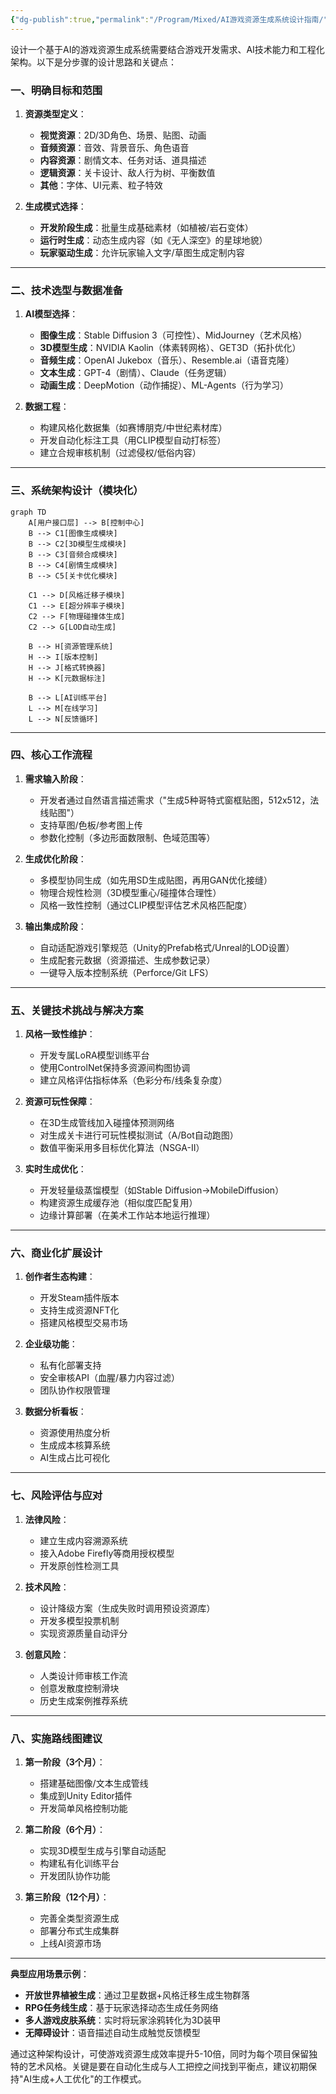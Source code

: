 ```yaml
---
{"dg-publish":true,"permalink":"/Program/Mixed/AI游戏资源生成系统设计指南/","noteIcon":"","created":"2025-05-23T10:18:15.572+08:00"}
---
```


设计一个基于AI的游戏资源生成系统需要结合游戏开发需求、AI技术能力和工程化架构。以下是分步骤的设计思路和关键点：


### 一、明确目标和范围
1. **资源类型定义**：
   - **视觉资源**：2D/3D角色、场景、贴图、动画
   - **音频资源**：音效、背景音乐、角色语音
   - **内容资源**：剧情文本、任务对话、道具描述
   - **逻辑资源**：关卡设计、敌人行为树、平衡数值
   - **其他**：字体、UI元素、粒子特效

2. **生成模式选择**：
   - **开发阶段生成**：批量生成基础素材（如植被/岩石变体）
   - **运行时生成**：动态生成内容（如《无人深空》的星球地貌）
   - **玩家驱动生成**：允许玩家输入文字/草图生成定制内容

---

### 二、技术选型与数据准备
1. **AI模型选择**：
   - **图像生成**：Stable Diffusion 3（可控性）、MidJourney（艺术风格）
   - **3D模型生成**：NVIDIA Kaolin（体素转网格）、GET3D（拓扑优化）
   - **音频生成**：OpenAI Jukebox（音乐）、Resemble.ai（语音克隆）
   - **文本生成**：GPT-4（剧情）、Claude（任务逻辑）
   - **动画生成**：DeepMotion（动作捕捉）、ML-Agents（行为学习）

2. **数据工程**：
   - 构建风格化数据集（如赛博朋克/中世纪素材库）
   - 开发自动化标注工具（用CLIP模型自动打标签）
   - 建立合规审核机制（过滤侵权/低俗内容）

---

### 三、系统架构设计（模块化）
```mermaid
graph TD
    A[用户接口层] --> B[控制中心]
    B --> C1[图像生成模块]
    B --> C2[3D模型生成模块]
    B --> C3[音频合成模块]
    B --> C4[剧情生成模块]
    B --> C5[关卡优化模块]
    
    C1 --> D[风格迁移子模块]
    C1 --> E[超分辨率子模块]
    C2 --> F[物理碰撞体生成]
    C2 --> G[LOD自动生成]
    
    B --> H[资源管理系统]
    H --> I[版本控制]
    H --> J[格式转换器]
    H --> K[元数据标注]
    
    B --> L[AI训练平台]
    L --> M[在线学习]
    L --> N[反馈循环]
```

---

### 四、核心工作流程
1. **需求输入阶段**：
   - 开发者通过自然语言描述需求（"生成5种哥特式窗框贴图，512x512，法线贴图"）
   - 支持草图/色板/参考图上传
   - 参数化控制（多边形面数限制、色域范围等）

2. **生成优化阶段**：
   - 多模型协同生成（如先用SD生成贴图，再用GAN优化接缝）
   - 物理合规性检测（3D模型重心/碰撞体合理性）
   - 风格一致性控制（通过CLIP模型评估艺术风格匹配度）

3. **输出集成阶段**：
   - 自动适配游戏引擎规范（Unity的Prefab格式/Unreal的LOD设置）
   - 生成配套元数据（资源描述、生成参数记录）
   - 一键导入版本控制系统（Perforce/Git LFS）

---

### 五、关键技术挑战与解决方案
1. **风格一致性维护**：
   - 开发专属LoRA模型训练平台
   - 使用ControlNet保持多资源间构图协调
   - 建立风格评估指标体系（色彩分布/线条复杂度）

2. **资源可玩性保障**：
   - 在3D生成管线加入碰撞体预测网络
   - 对生成关卡进行可玩性模拟测试（A/Bot自动跑图）
   - 数值平衡采用多目标优化算法（NSGA-II）

3. **实时生成优化**：
   - 开发轻量级蒸馏模型（如Stable Diffusion→MobileDiffusion）
   - 构建资源生成缓存池（相似度匹配复用）
   - 边缘计算部署（在美术工作站本地运行推理）

---

### 六、商业化扩展设计
1. **创作者生态构建**：
   - 开发Steam插件版本
   - 支持生成资源NFT化
   - 搭建风格模型交易市场

2. **企业级功能**：
   - 私有化部署支持
   - 安全审核API（血腥/暴力内容过滤）
   - 团队协作权限管理

3. **数据分析看板**：
   - 资源使用热度分析
   - 生成成本核算系统
   - AI生成占比可视化

---

### 七、风险评估与应对
1. **法律风险**：
   - 建立生成内容溯源系统
   - 接入Adobe Firefly等商用授权模型
   - 开发原创性检测工具

2. **技术风险**：
   - 设计降级方案（生成失败时调用预设资源库）
   - 开发多模型投票机制
   - 实现资源质量自动评分

3. **创意风险**：
   - 人类设计师审核工作流
   - 创意发散度控制滑块
   - 历史生成案例推荐系统

---

### 八、实施路线图建议
1. **第一阶段（3个月）**：
   - 搭建基础图像/文本生成管线
   - 集成到Unity Editor插件
   - 开发简单风格控制功能

2. **第二阶段（6个月）**：
   - 实现3D模型生成与引擎自动适配
   - 构建私有化训练平台
   - 开发团队协作功能

3. **第三阶段（12个月）**：
   - 完善全类型资源生成
   - 部署分布式生成集群
   - 上线AI资源市场

---

**典型应用场景示例**：
- **开放世界植被生成**：通过卫星数据+风格迁移生成生物群落
- **RPG任务线生成**：基于玩家选择动态生成任务网络
- **多人游戏皮肤系统**：实时将玩家涂鸦转化为3D装甲
- **无障碍设计**：语音描述自动生成触觉反馈模型

通过这种架构设计，可使游戏资源生成效率提升5-10倍，同时为每个项目保留独特的艺术风格。关键是要在自动化生成与人工把控之间找到平衡点，建议初期保持"AI生成+人工优化"的工作模式。